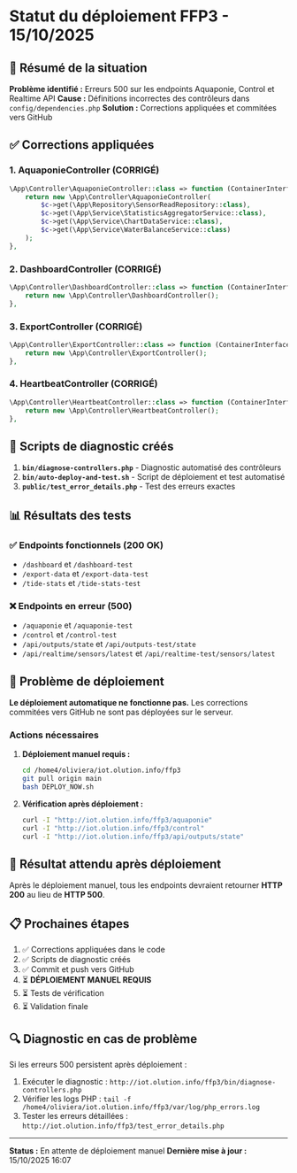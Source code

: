 # Statut du déploiement FFP3 - 15/10/2025

## 🎯 Résumé de la situation

**Problème identifié :** Erreurs 500 sur les endpoints Aquaponie, Control et Realtime API
**Cause :** Définitions incorrectes des contrôleurs dans `config/dependencies.php`
**Solution :** Corrections appliquées et commitées vers GitHub

## ✅ Corrections appliquées

### 1. AquaponieController (CORRIGÉ)
```php
\App\Controller\AquaponieController::class => function (ContainerInterface $c) {
    return new \App\Controller\AquaponieController(
        $c->get(\App\Repository\SensorReadRepository::class),
        $c->get(\App\Service\StatisticsAggregatorService::class),
        $c->get(\App\Service\ChartDataService::class),
        $c->get(\App\Service\WaterBalanceService::class)
    );
},
```

### 2. DashboardController (CORRIGÉ)
```php
\App\Controller\DashboardController::class => function (ContainerInterface $c) {
    return new \App\Controller\DashboardController();
},
```

### 3. ExportController (CORRIGÉ)
```php
\App\Controller\ExportController::class => function (ContainerInterface $c) {
    return new \App\Controller\ExportController();
},
```

### 4. HeartbeatController (CORRIGÉ)
```php
\App\Controller\HeartbeatController::class => function (ContainerInterface $c) {
    return new \App\Controller\HeartbeatController();
},
```

## 🔧 Scripts de diagnostic créés

1. **`bin/diagnose-controllers.php`** - Diagnostic automatisé des contrôleurs
2. **`bin/auto-deploy-and-test.sh`** - Script de déploiement et test automatisé
3. **`public/test_error_details.php`** - Test des erreurs exactes

## 📊 Résultats des tests

### ✅ Endpoints fonctionnels (200 OK)
- `/dashboard` et `/dashboard-test`
- `/export-data` et `/export-data-test`
- `/tide-stats` et `/tide-stats-test`

### ❌ Endpoints en erreur (500)
- `/aquaponie` et `/aquaponie-test`
- `/control` et `/control-test`
- `/api/outputs/state` et `/api/outputs-test/state`
- `/api/realtime/sensors/latest` et `/api/realtime-test/sensors/latest`

## 🚨 Problème de déploiement

**Le déploiement automatique ne fonctionne pas.** Les corrections commitées vers GitHub ne sont pas déployées sur le serveur.

### Actions nécessaires

1. **Déploiement manuel requis :**
   ```bash
   cd /home4/oliviera/iot.olution.info/ffp3
   git pull origin main
   bash DEPLOY_NOW.sh
   ```

2. **Vérification après déploiement :**
   ```bash
   curl -I "http://iot.olution.info/ffp3/aquaponie"
   curl -I "http://iot.olution.info/ffp3/control"
   curl -I "http://iot.olution.info/ffp3/api/outputs/state"
   ```

## 🎯 Résultat attendu après déploiement

Après le déploiement manuel, tous les endpoints devraient retourner **HTTP 200** au lieu de **HTTP 500**.

## 📋 Prochaines étapes

1. ✅ Corrections appliquées dans le code
2. ✅ Scripts de diagnostic créés
3. ✅ Commit et push vers GitHub
4. ⏳ **DÉPLOIEMENT MANUEL REQUIS**
5. ⏳ Tests de vérification
6. ⏳ Validation finale

## 🔍 Diagnostic en cas de problème

Si les erreurs 500 persistent après déploiement :

1. Exécuter le diagnostic : `http://iot.olution.info/ffp3/bin/diagnose-controllers.php`
2. Vérifier les logs PHP : `tail -f /home4/oliviera/iot.olution.info/ffp3/var/log/php_errors.log`
3. Tester les erreurs détaillées : `http://iot.olution.info/ffp3/test_error_details.php`

---

**Status :** En attente de déploiement manuel
**Dernière mise à jour :** 15/10/2025 16:07
